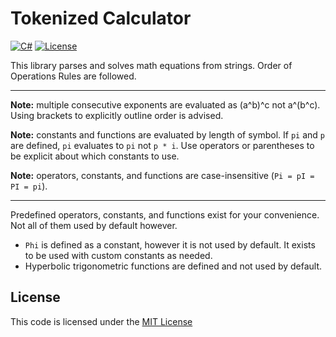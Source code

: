 Tokenized Calculator
====================

[![C#](https://img.shields.io/static/v1?label=C%23&message=v10&color=brightgreen&link=https://docs.microsoft.com/en-us/dotnet/)](https://docs.microsoft.com/en-us/dotnet/) [![License](https://img.shields.io/badge/license-MIT-blue.svg?label=License&link=https://mit-license.org/)](https://github.com/BLM16/Tokenized-Calculator/blob/master/LICENSE)

This library parses and solves math equations from strings. Order of Operations Rules are followed.

---

**Note:** multiple consecutive exponents are evaluated as (a^b)^c not a^(b^c). Using brackets to explicitly outline order is advised.

**Note:** constants and functions are evaluated by length of symbol. If `pi` and `p` are defined, `pi` evaluates to `pi` not `p * i`. Use operators or parentheses to be explicit about which constants to use.

**Note:** operators, constants, and functions are case-insensitive (`Pi = pI = PI = pi`).

---

Predefined operators, constants, and functions exist for your convenience. Not all of them used by default however.
* `Phi` is defined as a constant, however it is not used by default. It exists to be used with custom constants as needed.
* Hyperbolic trigonometric functions are defined and not used by default.

## License
This code is licensed under the [MIT License](https://github.com/BLM16/Tokenized-Calculator/blob/master/LICENSE)
